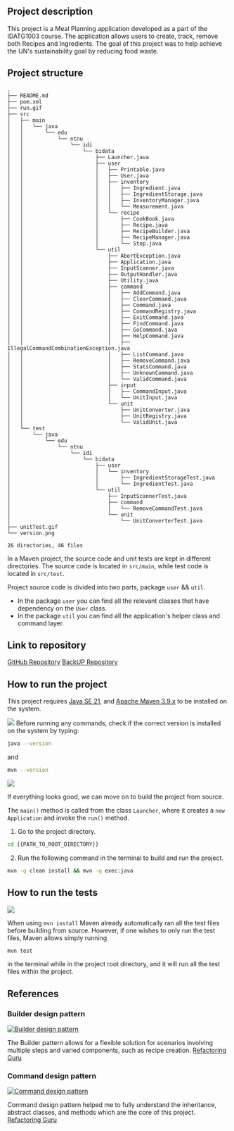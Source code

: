 ## Project description

This project is a Meal Planning application developed as a part of the IDATG1003 course.
The application allows users to create, track, remove both Recipes and Ingredients.
The goal of this project was to help achieve the UN's sustainability goal by reducing food waste.

## Project structure

```aiignore
.
├── README.md
├── pom.xml
├── run.gif
├── src
│   ├── main
│   │   └── java
│   │       └── edu
│   │           └── ntnu
│   │               └── idi
│   │                   └── bidata
│   │                       ├── Launcher.java
│   │                       ├── user
│   │                       │   ├── Printable.java
│   │                       │   ├── User.java
│   │                       │   ├── inventory
│   │                       │   │   ├── Ingredient.java
│   │                       │   │   ├── IngredientStorage.java
│   │                       │   │   ├── InventoryManager.java
│   │                       │   │   └── Measurement.java
│   │                       │   └── recipe
│   │                       │       ├── CookBook.java
│   │                       │       ├── Recipe.java
│   │                       │       ├── RecipeBuilder.java
│   │                       │       ├── RecipeManager.java
│   │                       │       └── Step.java
│   │                       └── util
│   │                           ├── AbortException.java
│   │                           ├── Application.java
│   │                           ├── InputScanner.java
│   │                           ├── OutputHandler.java
│   │                           ├── Utility.java
│   │                           ├── command
│   │                           │   ├── AddCommand.java
│   │                           │   ├── ClearCommand.java
│   │                           │   ├── Command.java
│   │                           │   ├── CommandRegistry.java
│   │                           │   ├── ExitCommand.java
│   │                           │   ├── FindCommand.java
│   │                           │   ├── GoCommand.java
│   │                           │   ├── HelpCommand.java
│   │                           │   ├── IllegalCommandCombinationException.java
│   │                           │   ├── ListCommand.java
│   │                           │   ├── RemoveCommand.java
│   │                           │   ├── StatsCommand.java
│   │                           │   ├── UnknownCommand.java
│   │                           │   └── ValidCommand.java
│   │                           ├── input
│   │                           │   ├── CommandInput.java
│   │                           │   └── UnitInput.java
│   │                           └── unit
│   │                               ├── UnitConverter.java
│   │                               ├── UnitRegistry.java
│   │                               └── ValidUnit.java
│   └── test
│       └── java
│           └── edu
│               └── ntnu
│                   └── idi
│                       └── bidata
│                           ├── user
│                           │   └── inventory
│                           │       ├── IngredientStorageTest.java
│                           │       └── IngredientTest.java
│                           └── util
│                               ├── InputScannerTest.java
│                               ├── command
│                               │   └── RemoveCommandTest.java
│                               └── unit
│                                   └── UnitConverterTest.java
├── unitTest.gif
└── version.png

26 directories, 46 files
```

In a Maven project, the source code and unit tests are kept in different directories.
The source code is located in `src/main`, while test code is located in `src/test`.

Project source code is divided into two parts, package `user` && `util`.

* In the package `user` you can find all the relevant classes that have dependency on the `User` class.
* In the package `util` you can find all the application's helper class and command
  layer.

## Link to repository

[GitHub Repository](https://github.com/NTNU-BIDATA-IDATG1003-2024/meal-planning-nickhe-ntnu.git)
[BackUP Repository](https://github.com/nickhe-ntnu/Meal-Planning-Java.git)

## How to run the project

This project requires [Java SE 21](https://whichjdk.com/),
and [Apache Maven 3.9.x](https://maven.apache.org/) to be installed on the system.

![](version.png)
Before running any commands, check if the correct version is installed on the system by typing:

```bash
java --version
```

and

```bash
mvn --version
```

![](run.gif)

If everything looks good, we can move on to build the project from source.

The `main()` method is called from the class `Launcher`,
where it creates a `new Application` and invoke the `run()` method.

1. Go to the project directory.

```bash
cd {{PATH_TO_ROOT_DIRECTORY}}
```

2. Run the following command in the terminal to build and run the project.

```bash
mvn -q clean install && mvn -q exec:java
```

## How to run the tests

![](unitTest.gif)

When using `mvn install` Maven already automatically ran all the test files before building from source.
However, if one wishes to only run the test files,
Maven allows simply running

```bash
mvn test
```

in the terminal while in the project root directory,
and it will run all the test files within the project.

## References

### Builder design pattern

[![Builder design pattern](https://refactoring.guru/images/patterns/diagrams/builder/example-en-2x.png)](https://refactoring.guru/design-patterns/builder)

The Builder pattern allows for a flexible solution for scenarios involving multiple steps and varied components,
such as recipe creation.
[Refactoring Guru](https://refactoring.guru/design-patterns/builder)

### Command design pattern

[![Command design pattern](https://refactoring.guru/images/patterns/diagrams/command/example-2x.png)](https://refactoring.guru/design-patterns/command)

Command design pattern helped me to fully understand the inheritance,
abstract classes, and methods which are the core of this project.
[Refactoring Guru](https://refactoring.guru/design-patterns/command)
